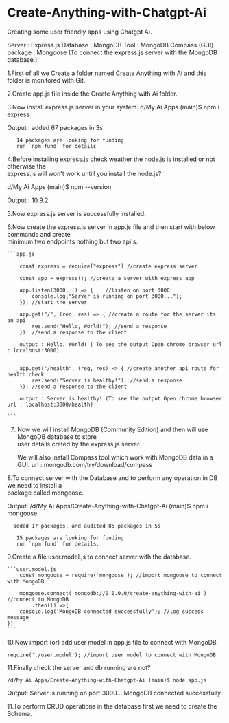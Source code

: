 # Create-Anything-with-Chatgpt-Ai

Creating some user friendly apps using Chatgpt Ai.

Server : Express.js
Database : MongoDB
Tool : MongoDB Compass (GUI)
package : Mongoose (To connect the express.js server with the MongoDB database.)

1.First of all we Create a folder named Create Anything with Ai and this folder is monitored with Git.

2.Create app.js file inside the Create Anything with Ai folder.

3.Now install express.js server in your system.
  d/My Ai Apps (main)$ npm i express

Output :
        added 67 packages in 3s

       14 packages are looking for funding
       run `npm fund` for details

4.Before installing express.js check weather the node.js is installed or not otherwise the  
  express.js will won't work untill you install the node.js?
  
  d/My Ai Apps (main)$ npm --version
  
  Output :
          10.9.2

5.Now express.js server is successfully installed.

6.Now create the express.js server in app.js file and then start with below commands and create  
  minimum two endpoints nothing but two api's.

    ```app.js

        const express = require("express") //create express server

        const app = express(); //create a server with express app

        app.listen(3000, () => {    //listen on port 3000
            console.log("Server is running on port 3000...");
        }); //start the server

        app.get("/", (req, res) => { //create a route for the server its an api
            res.send("Hello, World!"); //send a response
        }); //send a response to the client

        output : Hello, World! ( To see the output Open chrome browser url : localhost:3000)
                      

        app.get("/health", (req, res) => { //create another api route for health check
            res.send("Server is healthy!"); //send a response 
        }); //send a response to the client

        output : Server is healthy! (To see the output Open chrome browser url : localhost:3000/health)

    ```
7. Now we will install MongoDB (Community Edition) and then will use MongoDB database to store  
   user details creted by the express.js server.

   We will also install Compass tool which work with MongoDB data in a GUI.
   url : mongodb.com/try/download/compass

8.To connect server with the Database and to perform any operation in DB we need to install a  
  package called mongoose.

  Output:
  /d/My Ai Apps/Create-Anything-with-Chatgpt-Ai (main)$ npm i mongoose

      added 17 packages, and audited 85 packages in 5s

       15 packages are looking for funding
       run `npm fund` for details.

9.Create a file user.model.js to connect server with the database.

    ```user.model.js
        const mongoose = require('mongoose'); //import mongoose to connect with MongoDB

        mongoose.connect('mongodb://0.0.0.0/create-anything-with-ai') //connect to MongoDB
            .then(() =>{
        console.log('MongoDB connected successfully'); //log success message
    })
    ```
10.Now import (or) add user model in app.js file to connect with MongoDB

    require('./user.model'); //import user model to connect with MongoDB

11.Finally check the server and db running are not?

    /d/My Ai Apps/Create-Anything-with-Chatgpt-Ai (main)$ node app.js

  Output:
      Server is running on port 3000...
      MongoDB connected successfully

11.To perform CRUD operations in the database first we need to create the Schema.
